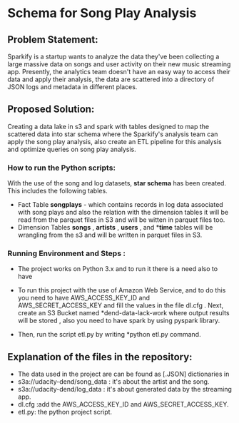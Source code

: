  # Schema for Song Play Analysis
## Problem Statement:
Sparkify is a startup wants to analyze the data they've been collecting a large massive data on songs and user activity on their new music streaming app. Presently, the analytics team doesn't have an easy way to  access their data and apply their analysis,  the data are  scattered into a directory of JSON logs and metadata in different places.

## Proposed Solution:
Creating a data lake in s3 and spark with tables designed to map the scattered data into star schema where the Sparkify's analysis team can apply the song play analysis, also create an ETL pipeline for this analysis and optimize queries on song play analysis. 
### How to run the Python scripts:

With the use of the song and log datasets,  **star schema** has been created. This includes the following tables.
* Fact Table
**songplays** - which contains records in log data associated with song plays and also the relation with the dimension tables it will be read from the parquet files in S3 and will be witten in parquet files too. 
* Dimension Tables
**songs** , **artists**  , **users**  , and  ***time**  tables will be wrangling from the s3 and will be written in parquet files in S3.
### Running Environment and Steps :
*  The project works on Python 3.x and to run it there is a need also to have 
* To run this project  with the use of  Amazon Web Service, 
 and to do this you need to have AWS_ACCESS_KEY_ID and AWS_SECRET_ACCESS_KEY and fill the values in the file dl.cfg . Next, create an S3 Bucket named  \*dend-data-lack-work where output results will be stored , also you need to have spark by using pyspark library.

* Then, run the script  etl.py by writing \*python etl.py command.

## Explanation of the files in the repository:
- The data used in the project are can be found as [.JSON] dictionaries  in 
- s3a://udacity-dend/song_data : it's about the artist and the song.
- s3a://udacity-dend/log_data : it's about generated data by the streaming app.
- dl.cfg :add the AWS_ACCESS_KEY_ID and AWS_SECRET_ACCESS_KEY. 
- etl.py: the python project script.
